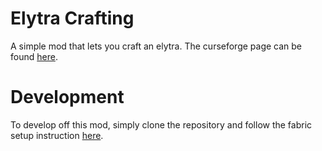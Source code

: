 # Elytra Crafting
A simple mod that lets you craft an elytra. The curseforge page can be found [here](https://www.curseforge.com/minecraft/mc-mods/elytra-crafting-mod).

# Development
To develop off this mod, simply clone the repository and follow the fabric setup instruction [here](https://fabricmc.net/wiki/tutorial:setup).